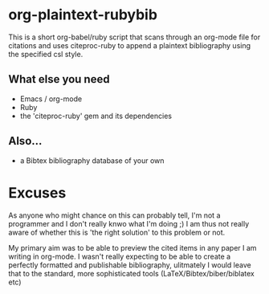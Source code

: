 # org-plaintext-rubybib
This is a short org-babel/ruby script that scans through an org-mode file for citations and uses citeproc-ruby to append a plaintext bibliography using the specified csl style. 

## What else you need

* Emacs / org-mode
* Ruby
* the 'citeproc-ruby' gem and its dependencies

## Also...

* a Bibtex bibliography database of your own

# Excuses

As anyone who might chance on this can probably tell, I'm not a programmer and I don't really knwo what I'm doing ;) I am thus not really aware of whether this is 'the right solution' to this problem or not. 

My primary aim was to be able to preview the cited items in any paper I am writing in org-mode. I wasn't really expecting to be able to create a perfectly formatted and publishable bibliography, ulitmately I would leave that to the standard, more sophisticated tools (LaTeX/Bibtex/biber/biblatex etc)



